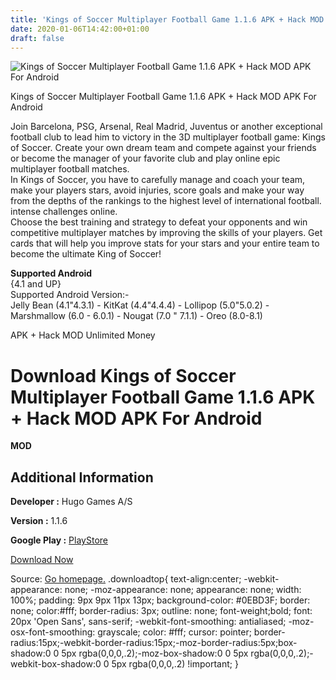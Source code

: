 ```yaml
---
title: 'Kings of Soccer Multiplayer Football Game 1.1.6 APK + Hack MOD APK For Android'
date: 2020-01-06T14:42:00+01:00
draft: false
---
```


![Kings of Soccer Multiplayer Football Game 1.1.6 APK + Hack MOD APK For Android](https://i0.wp.com/apkhome.net/wp-content/uploads/2018/06/Kings-of-Soccer-Multiplayer-Football-Game-1.1.6.png "Kings of Soccer Multiplayer Football Game 1.1.6 APK + Hack MOD APK For Android")

  

Kings of Soccer Multiplayer Football Game 1.1.6 APK + Hack MOD APK For Android

Join Barcelona, PSG, Arsenal, Real Madrid, Juventus or another exceptional football club to lead him to victory in the 3D multiplayer football game: Kings of Soccer. Create your own dream team and compete against your friends or become the manager of your favorite club and play online epic multiplayer football matches.  
In Kings of Soccer, you have to carefully manage and coach your team, make your players stars, avoid injuries, score goals and make your way from the depths of the rankings to the highest level of international football. intense challenges online.  
Choose the best training and strategy to defeat your opponents and win competitive multiplayer matches by improving the skills of your players. Get cards that will help you improve stats for your stars and your entire team to become the ultimate King of Soccer!

**Supported Android**  
{4.1 and UP}  
Supported Android Version:-  
Jelly Bean (4.1"4.3.1) - KitKat (4.4"4.4.4) - Lollipop (5.0"5.0.2) - Marshmallow (6.0 - 6.0.1) - Nougat (7.0 " 7.1.1) - Oreo (8.0-8.1)

APK + Hack MOD Unlimited Money

Download Kings of Soccer Multiplayer Football Game 1.1.6 APK + Hack MOD APK For Android
=======================================================================================

**MOD**

Additional Information
----------------------

**Developer :** Hugo Games A/S

**Version :** 1.1.6

**Google Play :** [PlayStore](https://play.google.com/store/apps/details?id=com.hugogames.norwell)

  

[Download Now](https://store4app.co/post/kings-of-soccer-multiplayer-football-game-1-1-6-apk-hack-mod-apk-for-android_1573672072)

  
Source: [Go homepage.](https://store4app.co/post/kings-of-soccer-multiplayer-football-game-1-1-6-apk-hack-mod-apk-for-android_1573672072) .downloadtop{ text-align:center; -webkit-appearance: none; -moz-appearance: none; appearance: none; width: 100%; padding: 9px 9px 11px 13px; background-color: #0EBD3F; border: none; color:#fff; border-radius: 3px; outline: none; font-weight;bold; font: 20px 'Open Sans', sans-serif; -webkit-font-smoothing: antialiased; -moz-osx-font-smoothing: grayscale; color: #fff; cursor: pointer; border-radius:15px;-webkit-border-radius:15px;-moz-border-radius:5px;box-shadow:0 0 5px rgba(0,0,0,.2);-moz-box-shadow:0 0 5px rgba(0,0,0,.2);-webkit-box-shadow:0 0 5px rgba(0,0,0,.2) !important; }
